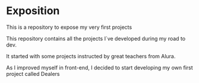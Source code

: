 # Exposition

This is a repository to expose my very first projects

This repository contains all the projects I`ve developed during my road to dev.

It started with some projects instructed by great teachers from Alura.

As I improved myself in front-end, I decided to start developing my own first project called Dealers
